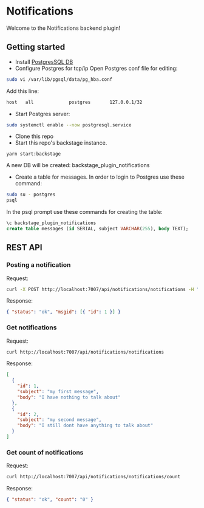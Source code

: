 # Notifications

Welcome to the Notifications backend plugin!

## Getting started

- Install [PostgresSQL DB](https://www.postgresql.org/download/)
- Configure Postgres for tcp/ip
  Open Postgres conf file for editing:

```bash
sudo vi /var/lib/pgsql/data/pg_hba.conf
```

Add this line:

```bash
host   all             postgres       127.0.0.1/32                          password
```

- Start Postgres server:

```bash
sudo systemctl enable --now postgresql.service
```

- Clone this repo
- Start this repo's backstage instance.

```
yarn start:backstage
```

A new DB will be created: backstage_plugin_notifications

- Create a table for messages. In order to login to Postgres use these command:

```bash
sudo su - postgres
psql
```

In the psql prompt use these commands for creating the table:

```sql
\c backstage_plugin_notifications
create table messages (id SERIAL, subject VARCHAR(255), body TEXT);
```

## REST API

### Posting a notification

Request:

```bash
curl -X POST http://localhost:7007/api/notifications/notifications -H "Content-Type: application/json"  -d '{"subject": "my first message", "body": "I have nothing to talk about"}'
```

Response:

```json
{ "status": "ok", "msgid": [{ "id": 1 }] }
```

### Get notifications

Request:

```bash
curl http://localhost:7007/api/notifications/notifications
```

Response:

```json
[
  {
    "id": 1,
    "subject": "my first message",
    "body": "I have nothing to talk about"
  },
  {
    "id": 2,
    "subject": "my second message",
    "body": "I still dont have anything to talk about"
  }
]
```

### Get count of notifications

Request:

```bash
curl http://localhost:7007/api/notifications/notifications/count
```

Response:

```json
{ "status": "ok", "count": "0" }
```
